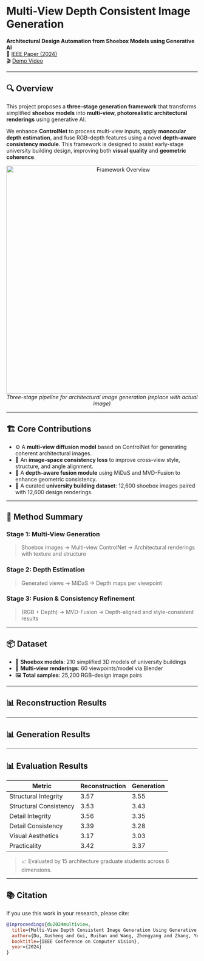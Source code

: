 # Multi-View Depth Consistent Image Generation

**Architectural Design Automation from Shoebox Models using Generative AI**  
📄 [IEEE Paper (2024)](https://ieeexplore.ieee.org/document/10418885)  
🎬 [Demo Video](https://www.youtube.com/watch?v=0H19NyXDRJE)

---

## 🔍 Overview

This project proposes a **three-stage generation framework** that transforms simplified **shoebox models** into **multi-view, photorealistic architectural renderings** using generative AI.

We enhance **ControlNet** to process multi-view inputs, apply **monocular depth estimation**, and fuse RGB–depth features using a novel **depth-aware consistency module**. This framework is designed to assist early-stage university building design, improving both **visual quality** and **geometric coherence**.

<p align="center">
  <img src="./framework.png" width="600" alt="Framework Overview">
  <br>
  <em>Three-stage pipeline for architectural image generation (replace with actual image)</em>
</p>

---

## 🏗️ Core Contributions

- ⚙️ A **multi-view diffusion model** based on ControlNet for generating coherent architectural images.
- 🎨 An **image-space consistency loss** to improve cross-view style, structure, and angle alignment.
- 🧠 A **depth-aware fusion module** using MiDaS and MVD-Fusion to enhance geometric consistency.
- 🏫 A curated **university building dataset**: 12,600 shoebox images paired with 12,600 design renderings.

---

## 🧪 Method Summary

### Stage 1: Multi-View Generation
> Shoebox images → Multi-view ControlNet → Architectural renderings with texture and structure

### Stage 2: Depth Estimation
> Generated views → MiDaS → Depth maps per viewpoint

### Stage 3: Fusion & Consistency Refinement
> (RGB + Depth) → MVD-Fusion → Depth-aligned and style-consistent results

---

## 📦 Dataset

- 🧱 **Shoebox models**: 210 simplified 3D models of university buildings  
- 📸 **Multi-view renderings**: 60 viewpoints/model via Blender  
- 🖼️ **Total samples**: 25,200 RGB–design image pairs  

---

## 📊 Reconstruction Results

---

## 📊 Generation Results

---

## 📊 Evaluation Results

| Metric                 | Reconstruction | Generation |
|------------------------|----------------|------------|
| Structural Integrity   | 3.57           | 3.55       |
| Structural Consistency | 3.53           | 3.43       |
| Detail Integrity       | 3.56           | 3.35       |
| Detail Consistency     | 3.39           | 3.28       |
| Visual Aesthetics      | 3.17           | 3.03       |
| Practicality           | 3.42           | 3.37       |

> 📈 Evaluated by 15 architecture graduate students across 6 dimensions.

---

## 📚 Citation

If you use this work in your research, please cite:

```bibtex
@inproceedings{du2024multiview,
  title={Multi-View Depth Consistent Image Generation Using Generative AI Models: Application on Architectural Design of University Buildings},
  author={Du, Xusheng and Gui, Ruihan and Wang, Zhengyang and Zhang, Ye and Xie, Haoran},
  booktitle={IEEE Conference on Computer Vision},
  year={2024}
}
